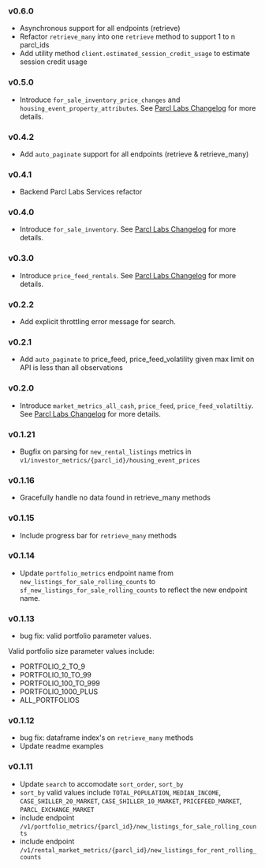 ### v0.6.0
- Asynchronous support for all endpoints (retrieve)
- Refactor `retrieve_many` into one `retrieve` method to support 1 to n parcl_ids
- Add utility method `client.estimated_session_credit_usage` to estimate session credit usage

### v0.5.0
- Introduce `for_sale_inventory_price_changes` and `housing_event_property_attributes`. See [Parcl Labs Changelog](https://docs.parcllabs.com/changelog/for-sale-market-metrics-inventory-prices-market-metrics-housing-event-property-attributes) for more details. 

### v0.4.2
- Add `auto_paginate` support for all endpoints (retrieve & retrieve_many)

### v0.4.1
- Backend Parcl Labs Services refactor

### v0.4.0
- Introduce `for_sale_inventory`. See [Parcl Labs Changelog](https://docs.parcllabs.com/changelog/for-sale-market-metrics-for-sale-inventory) for more details.

### v0.3.0
- Introduce `price_feed_rentals`. See [Parcl Labs Changelog](https://docs.parcllabs.com/changelog/price-feed-rental-price-feed) for more details.

### v0.2.2
- Add explicit throttling error message for search.

### v0.2.1
- Add `auto_paginate` to price_feed, price_feed_volatility given max limit on API is less than all observations

### v0.2.0
- Introduce `market_metrics_all_cash`, `price_feed`, `price_feed_volatiltiy`. See [Parcl Labs Changelog](https://docs.parcllabs.com/changelog/market-all-cash-price-feed-price-feed-volatility-endpoints) for more details.

### v0.1.21
- Bugfix on parsing for `new_rental_listings` metrics in `v1/investor_metrics/{parcl_id}/housing_event_prices`

### v0.1.16
- Gracefully handle no data found in retrieve_many methods

### v0.1.15
- Include progress bar for `retrieve_many` methods

### v0.1.14
- Update `portfolio_metrics` endpoint name from `new_listings_for_sale_rolling_counts` to `sf_new_listings_for_sale_rolling_counts` to reflect the new endpoint name.

### v0.1.13
- bug fix: valid portfolio parameter values.

Valid portfolio size parameter values include: 
- PORTFOLIO_2_TO_9
- PORTFOLIO_10_TO_99
- PORTFOLIO_100_TO_999
- PORTFOLIO_1000_PLUS
- ALL_PORTFOLIOS

### v0.1.12
- bug fix: dataframe index's on `retrieve_many` methods
- Update readme examples

### v0.1.11

- Update `search` to accomodate `sort_order`, `sort_by`
- `sort_by` valid values include `TOTAL_POPULATION`, `MEDIAN_INCOME`, `CASE_SHILLER_20_MARKET`, `CASE_SHILLER_10_MARKET`, `PRICEFEED_MARKET`, `PARCL_EXCHANGE_MARKET`
- include endpoint `/v1/portfolio_metrics/{parcl_id}/new_listings_for_sale_rolling_counts`
- include endpoint `/v1/rental_market_metrics/{parcl_id}/new_listings_for_rent_rolling_counts`
